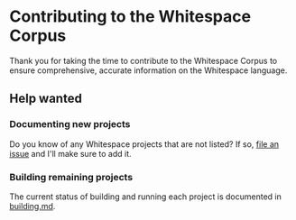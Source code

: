# Contributing to the Whitespace Corpus

Thank you for taking the time to contribute to the Whitespace Corpus to ensure
comprehensive, accurate information on the Whitespace language.

## Help wanted

### Documenting new projects

Do you know of any Whitespace projects that are not listed? If so, [file an
issue](https://github.com/wspace/corpus/issues) and I'll make sure to add it.

### Building remaining projects

The current status of building and running each project is documented in
[building.md](./building.md).
